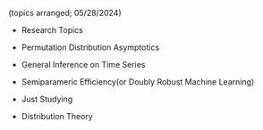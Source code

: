 

(topics arranged; 05/28/2024)

* Research Topics


- Permutation Distribution Asymptotics

- General Inference on Time Series

- Semiparameric Efficiency(or Doubly Robust Machine Learning)


* Just Studying


- Distribution Theory
